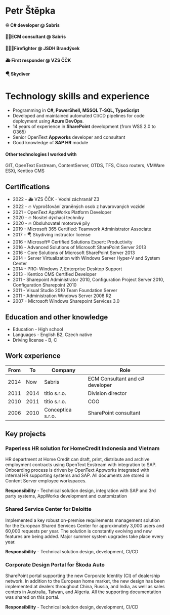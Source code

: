 # Petr Štěpka
#### ♾ C# developer @ Sabris
#### 👨‍💻ECM consultant @ Sabris
#### 👨‍🚒🔥Firefighter @ JSDH Brandýsek
#### 🚑 First responder @ VZS ČČK
#### 🪂 Skydiver

# Technology skills and experience
- Programming in  **C#, PowerShell, MSSQL T-SQL, TypeScript**
- Developed and maintained automated CI/CD pipelines for code deployment using **Azure DevOps**.
- 14 years of experience in **SharePoint** development (from WSS 2.0 to O365)
- Senior OpenText **Appworks** developer and consultant
- Good knowledge of **SAP HR** module

#### Other technologies I worked with 
GIT, OpenText Exstream, ContentServer, OTDS, TFS, Cisco routers, VMWare ESXi, Kentico CMS

## Certifications
- 2022 - 🚑 VZS ČČK - Vodní záchranář Z3
- 2022 - 🔥 Vyprošťování zraněných osob z havarovaných vozidel
- 2021 - OpenText AppWorks Platform Developer
- 2020 - 🔥 Nositel dýchací techniky
- 2020 - 🔥 Obsluhovatel motorové pily
- 2019 - Microsoft 365 Certified: Teamwork Administrator Associate
- 2017 - 🪂 Skydiving instructor license
- 2016 - Microsoft® Certified Solutions Expert: Productivity
- 2016 - Advanced Solutions of Microsoft SharePoint Server 2013
- 2016 - Core Solutions of Microsoft SharePoint Server 2013
- 2014 - Server Virtualization with Windows Server Hyper-V and System Center
- 2014 - PRO: Windows 7, Enterprise Desktop Support
- 2013 - Kentico CMS Certified Developer
- 2011 - Sharepoint Administrator 2010, Configuration Project Server 2010, Configuration Sharepoint 2010
- 2011 - Visual Studio 2010 Team Foundation Server
- 2011 - Administration Windows Server 2008 R2
- 2007 - Microsoft Windows Sharepoint Services 3.0

## Education and other knowledge
- Education - High school
- Languages - English B2, Czech native
- Driving license - B, C

## Work experience
|From| To   | Company           | Role
|----| ---- | ------------------|---------------------------------|
|2014| Now  | Sabris            | ECM Consultant and c# developer |
|2011| 2014 | titio s.r.o.      | Division director               |
|2010| 2011 | titio s.r.o.      | COO                             |
|2006| 2010 | Conceptica s.r.o. | SharePoint consultant           |


## Key projects
### Paperless HR solution for HomeCredit Indonesia and Vietnam
HR department at Home Credit can draft, print, distribute and archive employment contracts using OpenText Exstream with integration to SAP. Onboarding process is driven by OpenText Appworks integrated with internal HR supporting systems and SAP. All documents are stored in Content Server employee workspaces.

**Responsibility** - Technical solution design, integration with SAP and 3rd party systems, AppWorks development and customization 

### Shared Service Center for Deloitte
Implemented a key robust on-premise requirements management solution for the European Shared Services Center for approximately 3,000 users and 60,000 requests per year. The solution is constantly evolving and new features are being added. Major summer system upgrades take place every year.

**Responsibility** - Technical solution design, development, CI/CD

### Corporate Design Portal for Škoda Auto
SharePoint portal supporting the new Corporate Identity (CI) of dealership network. In addition to the European home market, the new design has been implemented at dealers throughout China, Russia, and India, as well as sales centers in Australia, Taiwan, and Algeria. All the supporting documentation was shared on this portal.

**Responsibility** - Technical solution design, development, CI/CD
